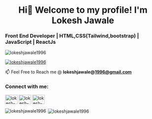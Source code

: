 
<h1 align="center">Hi👋 Welcome to my profile! I'm Lokesh Jawale</h1>

<h3 align="left">Front End Developer  |  HTML,CSS(Tailwind,bootstrap)  |  JavaScript  | ReactJs</h3>

<p align="left"> <img src="https://komarev.com/ghpvc/?username=lokeshjawale1996&label=Profile%20views&color=0e75b6&style=flat" alt="lokeshjawale1996" /> </p>

<p align="left"> <a href="https://github.com/ryo-ma/github-profile-trophy"><img src="https://github-profile-trophy.vercel.app/?username=lokeshjawale1996" alt="lokeshjawale1996" /></a> </p>

📫 Feel Free to Reach me @ **lokeshjawale@1996@gmail.com**
<h3 align="left">Connect with me:</h3>
<p align="left">
<a href="https://www.linkedin.com/in/lokesh-jawale-41a223192/" target="blank"><img align="center" src="https://raw.githubusercontent.com/rahuldkjain/github-profile-readme-generator/master/src/images/icons/Social/linked-in-alt.svg" alt="lokesh-jawale" height="30" width="40" /></a>
<a href="https://www.instagram.com/_lokesh_jawale/" target="blank"><img align="center" src="https://raw.githubusercontent.com/rahuldkjain/github-profile-readme-generator/master/src/images/icons/Social/instagram.svg" alt="lokesh-instagram" height="30" width="40" /></a>
  <a href="https://www.hackerrank.com/lokeshjawale1996" target="blank"><img align="center" src="https://raw.githubusercontent.com/rahuldkjain/github-profile-readme-generator/master/src/images/icons/Social/hackerrank.svg" alt="lokesh-hackerrank" height="30" width="40" /></a>

</p>

<p><img align="left" src="https://github-readme-stats.vercel.app/api/top-langs?username=lokeshjawale1996&show_icons=true&locale=en&layout=compact" alt="lokeshjawale1996" /></p>

<p>&nbsp;<img align="center" src="https://github-readme-stats.vercel.app/api?username=lokeshjawale1996&show_icons=true&locale=en" alt="lokeshjawale1996" /></p>

<!--
**LokeshJawale1996/LokeshJawale1996** is a ✨ _special_ ✨ repository because its `README.md` (this file) appears on your GitHub profile.

Here are some ideas to get you started:

- 🔭 I’m currently working on ...
- 🌱 I’m currently learning ...
- 👯 I’m looking to collaborate on ...
- 🤔 I’m looking for help with ...
- 💬 Ask me about ...
- 📫 How to reach me: ...
- 😄 Pronouns: ...
- ⚡ Fun fact: ...
-->
